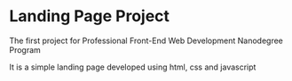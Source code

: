 # Landing Page Project

The first project for Professional Front-End Web Development Nanodegree Program

It is a simple landing page developed using html, css and javascript
